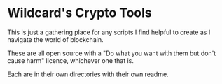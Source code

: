 # Wildcard's Crypto Tools

This is just a gathering place for any scripts I find helpful to create as I navigate the world of blockchain.

These are all open source with a "Do what you want with them but don't cause harm" licence, whichever one that is.

Each are in their own directories with their own readme.
